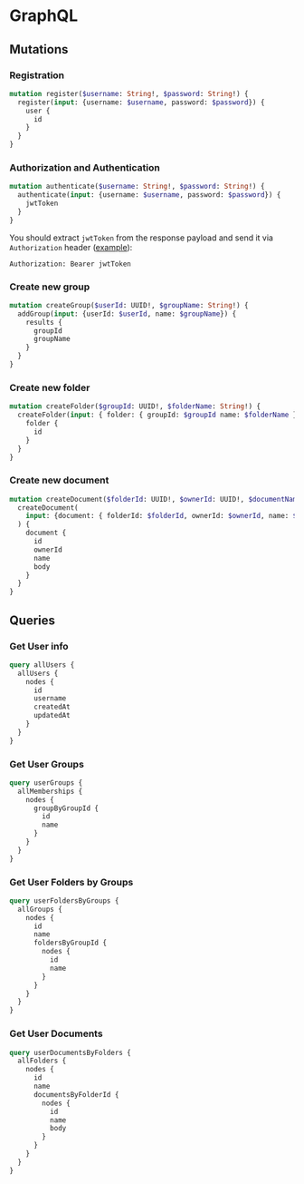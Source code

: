 # GraphQL

## Mutations

### Registration

```graphql
mutation register($username: String!, $password: String!) {
  register(input: {username: $username, password: $password}) {
    user {
      id
    }
  }
}
```


### Authorization and Authentication

```graphql
mutation authenticate($username: String!, $password: String!) {
  authenticate(input: {username: $username, password: $password}) {
    jwtToken
  }
}
```

You should extract `jwtToken` from the response payload and send it via `Authorization` header ([example](https://www.graphile.org/postgraphile/security/#sending-jwts-to-the-server)):

```
Authorization: Bearer jwtToken
```

### Create new group

```graphql
mutation createGroup($userId: UUID!, $groupName: String!) {
  addGroup(input: {userId: $userId, name: $groupName}) {
    results {
      groupId
      groupName
    }
  }
}
```

### Create new folder

```graphql
mutation createFolder($groupId: UUID!, $folderName: String!) {
  createFolder(input: { folder: { groupId: $groupId name: $folderName } }) {
    folder {
      id
    }
  }
}
```

### Create new document

```graphql
mutation createDocument($folderId: UUID!, $ownerId: UUID!, $documentName: String!, $documentBody: String) {
  createDocument(
    input: {document: { folderId: $folderId, ownerId: $ownerId, name: $documentName, body: $documentBody }}
  ) {
    document {
      id
      ownerId
      name
      body
    }
  }
}
```

## Queries

### Get User info

```graphql
query allUsers {
  allUsers {
    nodes {
      id
      username
      createdAt
      updatedAt
    }
  }
}
```

### Get User Groups

```graphql
query userGroups {
  allMemberships {
    nodes {
      groupByGroupId {
        id
        name
      }
    }
  }
}
```

### Get User Folders by Groups

```graphql
query userFoldersByGroups {
  allGroups {
    nodes {
      id
      name
      foldersByGroupId {
        nodes {
          id
          name
        }
      }
    }
  }
}
```

### Get User Documents

```graphql
query userDocumentsByFolders {
  allFolders {
    nodes {
      id
      name
      documentsByFolderId {
        nodes {
          id
          name
          body
        }
      }
    }
  }
}
```
